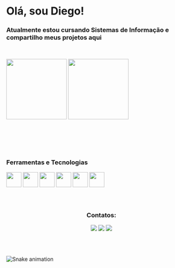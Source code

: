 <h1> Olá, sou Diego! </h1>
<a><h3>Atualmente estou cursando Sistemas de Informação e compartilho meus projetos aqui</h3></a>
<br>



<img height="160em" src="https://github-readme-stats.vercel.app/api/top-langs/?diegogodoy06&layout=compact&langs_count=7&theme=dark"/> <img height="160em" src="https://github-readme-stats.vercel.app/api?diegogodoy06&show_icons=true&theme=dark&include_all_commits=true&count_private=true"/>

<br>  <div align="center" dir="auto"> 
<h2 dir="auto"></h2></div> <br>
<a><h3>Ferramentas e Tecnologias</h3></a>
  
<a><img src="https://cdn.jsdelivr.net/gh/devicons/devicon/icons/behance/behance-original.svg" width="40" height="40"/></a><a> <img src="https://cdn.jsdelivr.net/gh/devicons/devicon/icons/photoshop/photoshop-plain.svg" width="40" height="40"/></a> <a><img src="https://cdn.jsdelivr.net/gh/devicons/devicon/icons/html5/html5-original.svg" width="40" height="40"/></a> <a><img src="https://cdn.jsdelivr.net/gh/devicons/devicon/icons/css3/css3-original.svg" width="40" height="40"/></a> <a><img src="https://cdn.jsdelivr.net/gh/devicons/devicon/icons/python/python-original.svg" width="40" height="40"/></a> <a><img src="https://cdn.jsdelivr.net/gh/devicons/devicon/icons/csharp/csharp-original.svg" width="40" height="40"/></a>
  
  
  
<br>
<div align="center" dir="auto"> 
<h2 dir="auto"></h2>
  <a><h3>Contatos:</h3></a>

<div>
<a href="https://instagram.com/diego.hemsworth" target="_blank"><img src="https://img.shields.io/badge/-Instagram-%23E4405F?style=for-the-badge&logo=instagram&logoColor=white" target="_blank"></a>
<a href = "mailto:diegoalex-gdy@outlook.com"><img src="https://img.shields.io/badge/Microsoft_Outlook-0078D4?style=for-the-badge&logo=microsoft-outlook&logoColor=white" target="_blank"></a>
<a href="https://www.linkedin.com/in/seu-usuário-linkedln-aqui" target="_blank"><img src="https://img.shields.io/badge/-LinkedIn-%230077B5?style=for-the-badge&logo=linkedin&logoColor=white" target="_blank"></a>   
</div>
</div>
  <br><br>
  
  <div align="center" dir="auto"> 
<h2 dir="auto"></h2></div>


![Snake animation](https://github.com/diegogodoy06/diegogodoy06/blob/output/github-contribution-grid-snake.svg)
<br><br>
